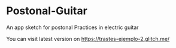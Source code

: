 # Postonal-Guitar
An app sketch for postonal Practices in electric guitar

You can visit latest version on https://trastes-ejemplo-2.glitch.me/
